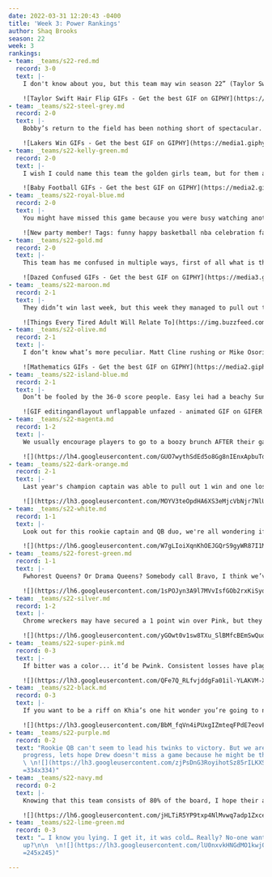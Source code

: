 ```yaml
---
date: 2022-03-31 12:20:43 -0400
title: 'Week 3: Power Rankings'
author: Shaq Brooks
season: 22
week: 3
rankings:
- team: _teams/s22-red.md
  record: 3-0
  text: |-
    I don't know about you, but this team may win season 22” (Taylor Swift's Voice). You can see Dwaylan making sacks on the field and twerking at the bar. Not only a star in name, Connor Starr shined bright on the field while sporting a shoulder brace and finishing the game. From talent to determination, I wonder who’s going to beat this team.

    ![Taylor Swift Hair Flip GIFs - Get the best GIF on GIPHY](https://media3.giphy.com/media/dXKiD8XysOuhFAJB1f/200.gif)
- team: _teams/s22-steel-grey.md
  record: 2-0
  text: |-
    Bobby’s return to the field has been nothing short of spectacular. Leading her team to a 38 -16 win. If anyone is going to Steel the crown from Red, it might be them. Are yall really about to let Ben Hunt win his second championship in a row?

    ![Lakers Win GIFs - Get the best GIF on GIPHY](https://media1.giphy.com/media/hG6zC3KaKjiUw/giphy.gif)
- team: _teams/s22-kelly-green.md
  record: 2-0
  text: |-
    I wish I could name this team the golden girls team, but for them age is really just a number. Represented by a host of veteran players, the question isn’t if they know the game, it's just if they’ll be able to finish the season. The happily expecting Scott Graham will be missing a few games, we’ll see if they can hold their own on the field without him.

    ![Baby Football GIFs - Get the best GIF on GIPHY](https://media2.giphy.com/media/cPAtqkRUPagVvgVzEz/200w.gif?cid=82a1493bwswkv3qfn0v5u1y7ufkfmb3s532xswrab9k0q5es&rid=200w.gif&ct=g)
- team: _teams/s22-royal-blue.md
  record: 2-0
  text: |-
    You might have missed this game because you were busy watching another or playing in your own, but we all heard Sean Karson’s excitement this weekend. He finally got a good one, eh? All jokes aside this team put forth an amazing game with star performances by Josh Estryn and Ivan Torres

    ![New party member! Tags: funny happy basketball nba celebration fans  warriors gsw dance cam dancing fans boogie times | Bad dancing, Giphy, Nba  funny](https://i.pinimg.com/originals/9f/cb/dd/9fcbdd10d872804f7d180e1a19262fa1.gif)
- team: _teams/s22-gold.md
  record: 2-0
  text: |-
    This team has me confused in multiple ways, first of all what is this name, secondly when did Rob start showing up to games on time? It paid off because they were able to get that one point win over Wonder Bred.

    ![Dazed Confused GIFs - Get the best GIF on GIPHY](https://media3.giphy.com/media/1ZlrrYTN7gAxdGE8nM/200w.gif?cid=82a1493b1l0tymy8sb6ominaxgcy33ndafqz7ecxdtsjalm2&rid=200w.gif&ct=g)
- team: _teams/s22-maroon.md
  record: 2-1
  text: |-
    They didn’t win last week, but this week they managed to pull out two wins! It turns out their team was catching more than balls, it was reported that Jeremey was catching Zs in his car between games. Winning Strategy? I guess so.

    ![Things Every Tired Adult Will Relate To](https://img.buzzfeed.com/buzzfeed-static/static/2019-09/17/0/asset/e0d7fe1929e9/anigif_sub-buzz-1037-1568680384-1.gif)
- team: _teams/s22-olive.md
  record: 2-1
  text: |-
    I don’t know what’s more peculiar. Matt Cline rushing or Mike Osorio signing the ref’s scorecard that his team lost when they indeed won. Maybe Mike should take his Martinis stirred not shaken because something wasn’t clicking, but at least it was on the field!

    ![Mathematics GIFs - Get the best GIF on GIPHY](https://media2.giphy.com/media/3o7btPCcdNniyf0ArS/giphy.gif)
- team: _teams/s22-island-blue.md
  record: 2-1
  text: |-
    Don’t be fooled by the 36-0 score people. Easy lei had a beachy Sunday this week, Lime decided not to show up. Let’s see next week if they can win with a full roster on the opposing sideline.

    ![GIF editingandlayout unflappable unfazed - animated GIF on GIFER - by  Doomfang](https://i.gifer.com/2e4.gif)
- team: _teams/s22-magenta.md
  record: 1-2
  text: |-
    We usually encourage players to go to a boozy brunch AFTER their game, but at least AJ showed up! We can’t say the same thing about their star player Greg Carter. I hope he doesn’t have the μgenta Variant.

    ![](https://lh4.googleusercontent.com/GUO7wythSdEd5o8Gg8nIEnxApbuTdQDok2RwyKtKV7NCPIz3bmPEmbIqTAXfKkS2zxvgsn2tsLsQ5bW2W1XeN3S35KDOBQFEH5gjDEVyAOk9hRZtVhi5ftWEUJp7iR2NEyLMe4KX =346x194)
- team: _teams/s22-dark-orange.md
  record: 2-1
  text: |-
    Last year's champion captain was able to pull out 1 win and one loss, we’ll see if his on the field marriage can produce enough chemistry to get another championship!

    ![](https://lh3.googleusercontent.com/MOYV3teOpdHA6XS3eMjcVbNjr7NlUzNtvTgpHOyE5OXGqfC4uqmkKR3GFUGwvdiz5x2Ua6yo7tjJULmaVFhIoML0WiKHvXWcEfEyjB6jcfk6DtP0Qd6ycgg3XSFLIjMNhTyhEUix =354x218)
- team: _teams/s22-white.md
  record: 1-1
  text: |-
    Look out for this rookie captain and QB duo, we're all wondering if the new girls can lead their team to the championship

    ![](https://lh6.googleusercontent.com/W7gLIoiXqnKhOEJGQrS9gyWR87I1M7Ko0DxO99R6EQAxni2ZB3TIBdMYMLWK20H1_b0G-2mr4wD6l-5zl_-K8wDFqFETfYz5F2UyHTZBKW_pK5QSoOlzQ-9-ntp-_f4qAozNBxJo =292x292)
- team: _teams/s22-forest-green.md
  record: 1-1
  text: |-
    Fwhorest Queens? Or Drama Queens? Somebody call Bravo, I think we’ve found the Real Housewives of DCGFFL. Levert, Quinn and John Riley have all earned their spot on the show due to arguing with the refs. Let's hope Forest Green and the refs are on the same page by the mid-season party.

    ![](https://lh6.googleusercontent.com/1sPOJyn3A9l7MVvIsfGOb2rxKiSyd2_-SKpcn8gzZaEoauf_Cwv3PmzSWoMK9am1gSNcITeUhMITR72aI8N2qiYGofAG29oqsW4iEgXnhjLABJFxtlFpX4SicJXYwM1RO3QptlEG =347x196)
- team: _teams/s22-silver.md
  record: 1-2
  text: |-
    Chrome wreckers may have secured a 1 point win over Pink, but they got their chrome wrecked in their first game. So bad in fact the other team brought in Sean, their Captain, to QB the later part of the game. Might be time to turn the hoopty into the junkyard boys or at least get a tune up.

    ![](https://lh6.googleusercontent.com/yGOwt0v1sw8TXu_SlBMfcBEmSwQuqMkt2NJuGROlkXdohl3lDa7xKovhyIH63_xAZUUARBzXdXVgKYzCVrzFdZd8IUWOwsFH1NgajPheY0VlQq5r0ulFL-s0Brgmgy0dZfWajFWw =355x265)
- team: _teams/s22-super-pink.md
  record: 0-3
  text: |-
    If bitter was a color... it’d be Pwink. Consistent losses have plagued this team and I don’t just mean their games. With multiple injuries they struggle to get their feet under them. We didn’t expect them to be this low and we bet they didn’t either. Hopefully they can pull it together next week.

    ![](https://lh3.googleusercontent.com/QFe7Q_RLfvjddgFa01il-YLAKVM-X966UAEn_a4lhuV-fdsDvpHQC_VlymFGZ_j2jpIehepfIZXe80dRj8o0uKppOv0wZeaZ3dZyv5Jyp5fj2pD5SEAZsbywlnO8hM_NoBV9TKLF =325x325)
- team: _teams/s22-black.md
  record: 0-3
  text: |-
    If you want to be a riff on Khia’s one hit wonder you’re going to need at least 1 win. With 3 losses, this team is sadly dragging behind. Maybe week 3 will be their one hit. New Chant Alert: "My Neck, My Black, catch some passes, get a sack."

    ![](https://lh3.googleusercontent.com/BbM_fqVn4iPUxgIZmteqFPdE7eovFfxbO8sft9LlNkYWn6zo6wu4ohAanDz2cMfEWZ0Q4X40AuMV-lAwT-rcjod8_P-1KE2ched_W1703xMRCsixbviBhdjcKYrcIEjL6dlKbkqU =364x308)
- team: _teams/s22-purple.md
  record: 0-2
  text: "Rookie QB can't seem to lead his twinks to victory. But we are seeing the
    progress, lets hope Drew doesn't miss a game because he might be their only hope.\n\n
    \ \n![](https://lh3.googleusercontent.com/zjPsDnG3RoyihotSz85rILKXScsEoWPLGxJaJrkF-V76ln9daNeFcjHe0nOVLMOEJdRiX88L5qdZSwo5QUogidWf-RpRpZl_Hh0XPZ_BJkdNE3kY03nVVBqJCyRneXxMYFzTmO26
    =334x334)"
- team: _teams/s22-navy.md
  record: 0-2
  text: |-
    Knowing that this team consists of 80% of the board, I hope their approval rating is higher than their ranking. But shoutout to Logan for, not only being a great director of players, but also for scoring the only point for his team this season. Let’s not make it your last.

    ![](https://lh6.googleusercontent.com/jHLTiR5YP9txp4NlMvwq7adp1ZxceQ_dndeH6Fszmcn9i94N3n9denqGWc-yaFQ1zatq65TtSRXOl-91bW2v5GiM-tCfToc4rVEeCDfDLTd1ZJYSLRnXREhdkIktw99YyHQW2uRB =300x302)
- team: _teams/s22-lime-green.md
  record: 0-3
  text: "… I know you lying. I get it, it was cold… Really? No-one wanted to show
    up?\n\n  \n![](https://lh3.googleusercontent.com/lU0nxvkHNGdMO1kwjQH4LeEooO8KuoFZkHNY9uRsax19nGNSdD7BzBpNwr04ZrKNCN2RPmho21LNhexIBS0KwtIkksrNMHA34xuItoc-d_V2XEucg4vzxGsDIJ_uV4B74LrA9jOx
    =245x245)"

---
```

